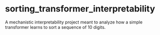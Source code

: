 # sorting_transformer_interpretability
A mechanistic interpretability project meant to analyze how a simple transformer learns to sort a sequence of 10 digits.
